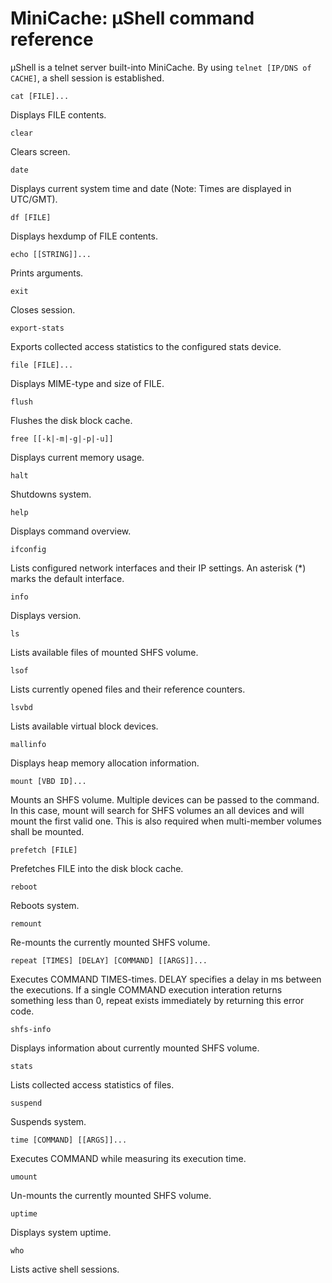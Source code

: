 MiniCache: µShell command reference
===================================

µShell is a telnet server built-into MiniCache.
By using `telnet [IP/DNS of CACHE]`, a shell session is established.

```
cat [FILE]...
```
 Displays FILE contents.

```
clear
```
 Clears screen.

```
date
```
 Displays current system time and date (Note: Times are displayed in UTC/GMT).

```
df [FILE]
```
 Displays hexdump of FILE contents.

```
echo [[STRING]]...
```
 Prints arguments.

```
exit
```
 Closes session.

```
export-stats
```
 Exports collected access statistics to the configured stats device.

```
file [FILE]...
```
 Displays MIME-type and size of FILE.

```
flush
```
 Flushes the disk block cache.

```
free [[-k|-m|-g|-p|-u]]
```
 Displays current memory usage.

```
halt
```
 Shutdowns system.

```
help
```
 Displays command overview.

```
ifconfig
```
 Lists configured network interfaces and their IP settings.
 An asterisk (*) marks the default interface.

```
info
```
 Displays version.

```
ls
```
 Lists available files of mounted SHFS volume.

```
lsof
```
 Lists currently opened files and their reference counters.

```
lsvbd
```
 Lists available virtual block devices.

```
mallinfo
```
 Displays heap memory allocation information.

```
mount [VBD ID]...
```
 Mounts an SHFS volume. Multiple devices can be passed to the command.
 In this case, mount will search for SHFS volumes an all devices
 and will mount the first valid one. This is also required when multi-member
 volumes shall be mounted.

```
prefetch [FILE]
```
 Prefetches FILE into the disk block cache.

```
reboot
```
 Reboots system.

```
remount
```
 Re-mounts the currently mounted SHFS volume.

```
repeat [TIMES] [DELAY] [COMMAND] [[ARGS]]...
```
 Executes COMMAND TIMES-times. DELAY specifies a delay in ms between the
 executions. If a single COMMAND execution interation returns something less
 than 0, repeat exists immediately by returning this error code.

```
shfs-info
```
 Displays information about currently mounted SHFS volume.

```
stats
```
 Lists collected access statistics of files.

```
suspend
```
 Suspends system.

```
time [COMMAND] [[ARGS]]...
```
 Executes COMMAND while measuring its execution time.

```
umount
```
 Un-mounts the currently mounted SHFS volume.

```
uptime
```
 Displays system uptime.

```
who
```
 Lists active shell sessions.
